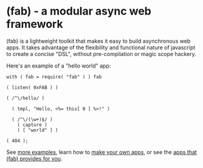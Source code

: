 (fab) - a modular async web framework
=====================================

(fab) is a lightweight toolkit that makes it easy to build asynchronous web apps. It takes advantage of the flexibility and functional nature of javascript to create a concise "DSL", without pre-compilation or magic scope hackery.

Here's an example of a "hello world" app:

    with ( fab = require( "fab" ) ) fab
    
    ( listen( 0xFAB ) )
    
    ( /^\/hello/ )
    
      ( tmpl, "Hello, <%= this[ 0 ] %>!" )
  
      ( /^\/(\w+)$/ )
        ( capture )
        ( [ "world" ] )
    
    ( 404 );
    
See [more examples](http://github.com/jed/fab/tree/master/examples/), learn how to [make your own apps](http://wiki.github.com/jed/fab/fab-app-specification), or see the [apps that (fab) provides for you](http://wiki.github.com/jed/fab/built-in-fab-apps).